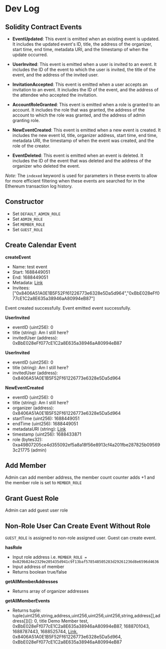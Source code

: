 # Dev Log

## Solidity Contract Events

- **EventUpdated**: This event is emitted when an existing event is updated. It includes the updated event's ID, title, the address of the organizer, start time, end time, metadata URI, and the timestamp of when the update occurred.

- **UserInvited**: This event is emitted when a user is invited to an event. It includes the ID of the event to which the user is invited, the title of the event, and the address of the invited user.

- **InvitationAccepted**: This event is emitted when a user accepts an invitation to an event. It includes the ID of the event, and the address of the attendee who accepted the invitation.

- **AccountRoleGranted**: This event is emitted when a role is granted to an account. It includes the role that was granted, the address of the account to which the role was granted, and the address of admin granting role.

- **NewEventCreated**: This event is emitted when a new event is created. It includes the new event Id, title, organizer address, start time, end time, metadata URI, the timestamp of when the event was created, and the role of the creator.

- **EventDeleted**: This event is emitted when an event is deleted. It includes the ID of the event that was deleted and the address of the organizer who deleted the event.

*Note:* The `indexed` keyword is used for parameters in these events to allow for more efficient filtering when these events are searched for in the Ethereum transaction log history.



## Constructor
- Set `DEFAULT_ADMIN_ROLE`
- Set `ADMIN_ROLE`
- Set `MEMBER_ROLE`
- Set `GUEST_ROLE`

## Create Calendar Event

**createEvent**
- Name: test event
- Start: 1688449051
- End: 1688449051
- Metadata: [Link](https://gateway.pinata.cloud/ipfs/QmWnDhTrUkddy4njjRBUKE4EA3uds2qkdGWPB3yBfjPJSQ)
- Invitees: ["0x8406A51A0E1B5F52Ff61226773e6328e5Da5d964","0xBbE028eFf077cE1C2a8E635a38946aA80994eB87"]

Event created successfully. Event emitted event successfully.

**UserInvited**
- eventID (uint256): 0
- title (string): Am I still here?
- invitedUser (address): 0xBbE028eFf077cE1C2a8E635a38946aA80994eB87

**UserInvited**
- eventID (uint256): 0
- title (string): Am I still here?
- invitedUser (address): 0x8406A51A0E1B5F52Ff61226773e6328e5Da5d964

**NewEventCreated**
- eventID (uint256): 0
- title (string): Am I still here?
- organizer (address): 0x8406A51A0E1B5F52Ff61226773e6328e5Da5d964
- startTime (uint256): 1688449051
- endTime (uint256): 1688449051
- metadataURI (string): [Link](https://gateway.pinata.cloud/ipfs/QmWnDhTrUkddy4njjRBUKE4EA3uds2qkdGWPB3yBfjPJSQ)
- timestamp (uint256): 1688433871
- role (bytes32): 0xa49807205ce4d355092ef5a8a18f56e8913cf4a201fbe287825b095693c21775 (admin)

## Add Member
Admin can add member address, the member count counter adds +1 and the member role is set to `MEMBER_ROLE`

## Grant Guest Role
Admin can add guest user role

## Non-Role User Can Create Event Without Role
`GUEST_ROLE` is assigned to non-role assigned user. Guest can create event.

**hasRole**
- Input role address i.e. `MEMBER_ROLE = 0x829b824e2329e205435d941c9f13baf578548505283d29261236d8e6596d4636`
- Input address of member
- Returns boolean true/false

**getAllMemberAddresses**
- Returns array of organizer addresses

**getAllMemberEvents**
- Returns tuple: tuple(uint256,string,address,uint256,uint256,uint256,string,address[],address[])[]: 0, title Demo Member test, 0xBbE028eFf077cE1C2a8E635a38946aA80994eB87, 1688701043, 1688787443, 1688525744, [Link](https://gateway.pinata.cloud/ipfs/QmWnDhTrUkddy4njjRBUKE4EA3uds2qkdGWPB3yBfjPJSQ), 0x8406A51A0E1B5F52Ff61226773e6328e5Da5d964, 0xBbE028eFf077cE1C2a8E635a38946aA80994eB87
